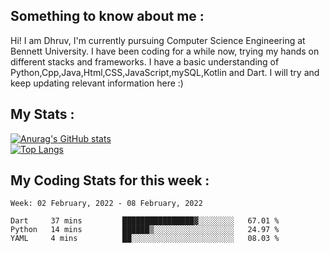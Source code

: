 ## Something to know about me : <br>
Hi! I am Dhruv, I'm currently pursuing Computer Science Engineering at Bennett University. I have been coding for a while now, trying my hands on different stacks and frameworks.
I have a basic understanding of Python,Cpp,Java,Html,CSS,JavaScript,mySQL,Kotlin and Dart. I will try and keep updating relevant information here :)
<br>

## My Stats : <br>
[![Anurag's GitHub stats](https://github-readme-stats.vercel.app/api?username=DhruvLawaniya&show_icons=true&theme=tokyonight&hide=prs,issues)](https://github.com/anuraghazra/github-readme-stats)<br>
[![Top Langs](https://github-readme-stats.vercel.app/api/top-langs/?username=DhruvLawaniya&theme=tokyonight)](https://github.com/anuraghazra/github-readme-stats)
## My Coding Stats for this week : <br>
<!--START_SECTION:waka-->
```text
Week: 02 February, 2022 - 08 February, 2022

Dart     37 mins         ████████████████▓░░░░░░░░   67.01 % 
Python   14 mins         ██████▒░░░░░░░░░░░░░░░░░░   24.97 % 
YAML     4 mins          ██░░░░░░░░░░░░░░░░░░░░░░░   08.03 % 
```
<!--END_SECTION:waka-->


<br>
